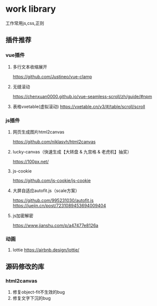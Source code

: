# work library
工作常用js,css,正则

## 插件推荐

### vue插件

1. 多行文本收缩展开

    <https://github.com/Justineo/vue-clamp>

2. 无缝滚动

    <https://chenxuan0000.github.io/vue-seamless-scroll/zh/guide/#npm>
3. 表格vxetable(虚拟滚动)
    <https://vxetable.cn/v3/#/table/scroll/scroll>

### js插件

1. 网页生成图片html2canvas

    <https://github.com/niklasvh/html2canvas>

2. lucky-canvas（快速生成【大转盘 & 九宫格 & 老虎机】抽奖）

    <https://100px.net/>

3. js-cookie

    <https://github.com/js-cookie/js-cookie>

4. 大屏自适应autofit.js（scale方案）

    <https://github.com/995231030/autofit.js>
    <https://juejin.cn/post/7231089453694009404>

5. js加密解密

    <https://www.jianshu.com/p/a47477e8126a>

### 动画

1. lottie
    <https://airbnb.design/lottie/>

## 源码修改的库

### html2canvas

1. 修复object-fit不生效的bug
2. 修复文字下沉的bug
